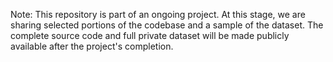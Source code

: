 Note: This repository is part of an ongoing project. At this stage, we are sharing selected portions of the codebase and a sample of the dataset. The complete source code and full private dataset will be made publicly available after the project's completion.
